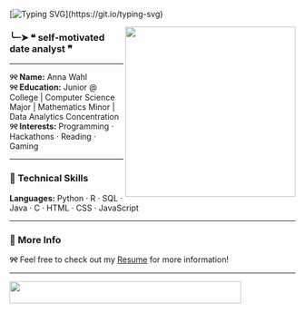 [![Typing SVG](https://readme-typing-svg.demolab.com?font=Fira+Code&size=39&pause=1000&color=60B86D&width=435&lines=h+e+l+l+o+~)](https://git.io/typing-svg)

<img align="right" width="300" src="https://media1.tenor.com/m/gEW-d8SxRCwAAAAC/ghibli.gif">

### ╰┈➤ ❝ self-motivated date analyst ❞

---

**୨୧ Name:** Anna Wahl  
**୨୧ Education:** Junior @ College | Computer Science Major | Mathematics Minor | Data Analytics Concentration  
**୨୧ Interests:** Programming · Hackathons · Reading · Gaming  

---

### 💼 Technical Skills  
**Languages:** Python · R · SQL · Java · C · HTML · CSS · JavaScript  

---

### 📄 More Info  
**୨୧** Feel free to check out my [Resume](https://www.canva.com/design/DAFidMRt0LA/cOr8NqVscqznvQokCiPvAw/view?utm_content=DAFidMRt0LA&utm_campaign=designshare&utm_medium=link2&utm_source=uniquelinks&utlId=hf5c576a944) for more information!

---

<img align="center" width="90%" height="10%" src="https://media.tenor.com/TvNPe66QQhIAAAAi/heart-gif-divider.gif">
